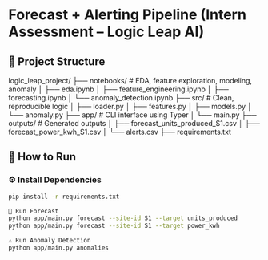 # Forecast + Alerting Pipeline (Intern Assessment – Logic Leap AI)

## 📁 Project Structure
logic_leap_project/
├── notebooks/ # EDA, feature exploration, modeling, anomaly
│ ├── eda.ipynb
│ ├── feature_engineering.ipynb
│ ├── forecasting.ipynb
│ └── anomaly_detection.ipynb
├── src/ # Clean, reproducible logic
│ ├── loader.py
│ ├── features.py
│ ├── models.py
│ └── anomaly.py
├── app/ # CLI interface using Typer
│ └── main.py
├── outputs/ # Generated outputs
│ ├── forecast_units_produced_S1.csv
│ ├── forecast_power_kwh_S1.csv
│ └── alerts.csv
├── requirements.txt


## 🚀 How to Run

### ⚙️ Install Dependencies
```bash
pip install -r requirements.txt

🧠 Run Forecast
python app/main.py forecast --site-id S1 --target units_produced
python app/main.py forecast --site-id S1 --target power_kwh

⚠️ Run Anomaly Detection
python app/main.py anomalies

